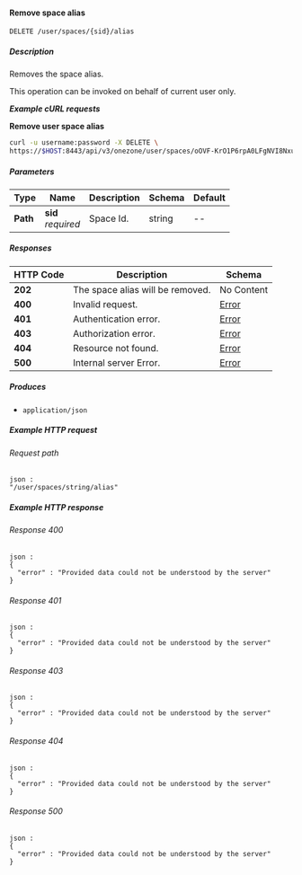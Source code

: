 
<a name="remove_user_space_alias"></a>
#### Remove space alias
```
DELETE /user/spaces/{sid}/alias
```


##### Description
Removes the space alias.

This operation can be invoked on behalf of current user only.

***Example cURL requests***

**Remove user space alias**
```bash
curl -u username:password -X DELETE \
https://$HOST:8443/api/v3/onezone/user/spaces/oOVF-KrO1P6rpA0LFgNVI8NxuhxyQMUnrYzjAnKiyAY/alias
```


##### Parameters

|Type|Name|Description|Schema|Default|
|---|---|---|---|---|
|**Path**|**sid**  <br>*required*|Space Id.|string|--|


##### Responses

|HTTP Code|Description|Schema|
|---|---|---|
|**202**|The space alias will be removed.|No Content|
|**400**|Invalid request.|[Error](../definitions/Error.md#error)|
|**401**|Authentication error.|[Error](../definitions/Error.md#error)|
|**403**|Authorization error.|[Error](../definitions/Error.md#error)|
|**404**|Resource not found.|[Error](../definitions/Error.md#error)|
|**500**|Internal server Error.|[Error](../definitions/Error.md#error)|


##### Produces

* `application/json`


##### Example HTTP request

###### Request path
```
json :
"/user/spaces/string/alias"
```


##### Example HTTP response

###### Response 400
```
json :
{
  "error" : "Provided data could not be understood by the server"
}
```


###### Response 401
```
json :
{
  "error" : "Provided data could not be understood by the server"
}
```


###### Response 403
```
json :
{
  "error" : "Provided data could not be understood by the server"
}
```


###### Response 404
```
json :
{
  "error" : "Provided data could not be understood by the server"
}
```


###### Response 500
```
json :
{
  "error" : "Provided data could not be understood by the server"
}
```



